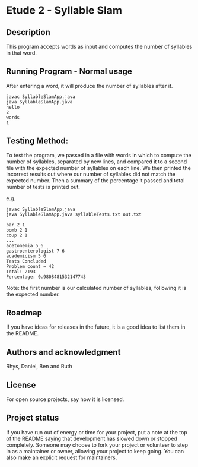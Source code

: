 # Etude 2 - Syllable Slam

## Description

This program accepts words as input and computes the number of syllables in that word.

## Running Program - Normal usage
After entering a word, it will produce the number of syllables after it.
```
javac SyllableSlamApp.java
java SyllableSlamApp.java
hello
2
words
1
```
## Testing Method: 

To test the program, we passed in a file with words in which to compute the number of syllables, separated by new lines, and compared it to a second file with the expected number of syllables on each line. We then printed the incorrect results out where our number of syllables did not match the expected number. Then a summary of the percentage it passed and total number of tests is printed out.

e.g.
```
javac SyllableSlamApp.java
java SyllableSlamApp.java syllableTests.txt out.txt

bar 2 1
bomb 2 1
coup 2 1
...
acetonemia 5 6
gastroenterologist 7 6
academicism 5 6
Tests Concluded
Problem count = 42
Total: 2193
Percentage: 0.9808481532147743
```
Note: the first number is our calculated number of syllables, following it is the expected number.


## Roadmap
If you have ideas for releases in the future, it is a good idea to list them in the README.


## Authors and acknowledgment
Rhys, Daniel, Ben and Ruth

## License
For open source projects, say how it is licensed.

## Project status
If you have run out of energy or time for your project, put a note at the top of the README saying that development has slowed down or stopped completely. Someone may choose to fork your project or volunteer to step in as a maintainer or owner, allowing your project to keep going. You can also make an explicit request for maintainers.
